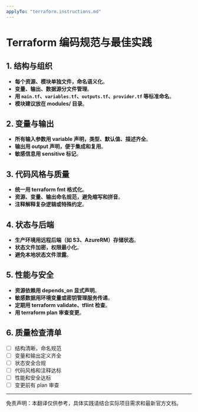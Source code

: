 ```yaml
---
applyTo: "terraform.instructions.md"
---
```


<!-- 本文件为自动翻译，供参考。请结合实际需求进行校对和完善。-->

# Terraform 编码规范与最佳实践

## 1. 结构与组织

- **每个资源、模块单独文件，命名语义化**。
- **变量、输出、数据源分文件管理**。
- **用 `main.tf`、`variables.tf`、`outputs.tf`、`provider.tf` 等标准命名**。
- **模块建议放在 modules/ 目录**。

## 2. 变量与输出

- **所有输入参数用 variable 声明，类型、默认值、描述齐全**。
- **输出用 output 声明，便于集成和复用**。
- **敏感信息用 sensitive 标记**。

## 3. 代码风格与质量

- **统一用 terraform fmt 格式化**。
- **资源、变量、输出命名规范，避免缩写和拼音**。
- **注释解释复杂逻辑或特殊约定**。

## 4. 状态与后端

- **生产环境用远程后端（如 S3、AzureRM）存储状态**。
- **状态文件加密，权限最小化**。
- **避免本地状态文件泄露**。

## 5. 性能与安全

- **资源依赖用 depends_on 显式声明**。
- **敏感数据用环境变量或密钥管理服务传递**。
- **定期用 terraform validate、tflint 检查**。
- **用 terraform plan 审查变更**。

## 6. 质量检查清单

- [ ] 结构清晰，命名规范
- [ ] 变量和输出定义齐全
- [ ] 状态安全合规
- [ ] 代码风格和注释达标
- [ ] 性能和安全达标
- [ ] 变更前有 plan 审查

---

免责声明：本翻译仅供参考，具体实践请结合实际项目需求和最新官方文档。
